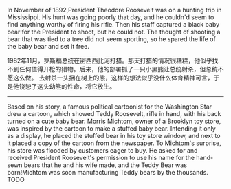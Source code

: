 In November of 1892,President Theodore Roosevelt was on a hunting trip in Mississippi. His hunt was going poorly that day,
and he couldn'd seem to find anything worthy of firing his rifle. Then his staff captured a black baby bear for the President to shoot,
but he could not. The thought of shooting a bear that was tied to a tree did not seem sporting, so he spared the life of the baby
bear and set it free.

1982年11月，罗斯福总统在密西西比河打猎。那天打猎的情况很糟糕，他似乎找不到任何值得开枪的猎物。后来，他的部署抓了一只小黑熊让总统射杀，但总统不愿这么做。
去射杀一头捆在树上的熊，这样的想法似乎没什么体育精神可言，于是他饶恕了这头幼熊的性命，将它放生。

***

Based on his story, a famous political cartoonist for the Washington Star drew a cartoon, which showed Teddy Roosevelt, rifle in hand, with his back turned on a cute baby bear. Morris Michtom, owner of a Brooklyn toy store, was inspired by the cartoon to make a stuffed baby bear. Intending it only as a display, he placed the stuffed bear in his toy store window, and next to it placed a copy of the cartoon from the newspaper. To Michtom's surprise, his store was flooded by customers eager to buy. He asked for and received President Roosevelt's permission to use his name for the hand-sewn bears that he and his wife made, and the Teddy Bear was born!Michtom was soon manufacturing Teddy bears by the thousands.  TODO
